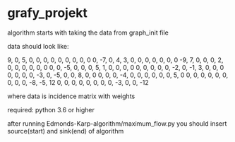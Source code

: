 # grafy_projekt

algorithm starts with taking the data from graph_init file

data should look like:

9, 0, 5, 0, 0, 0, 0, 0, 0, 0, 0, 0
0, -7, 0, 4, 3, 0, 0, 0, 0, 0, 0, 0
-9, 7, 0, 0, 0, 2, 0, 0, 0, 0, 0, 0
0, 0, -5, 0, 0, 0, 5, 1, 0, 0, 0, 0
0, 0, 0, 0, 0, -2, 0, -1, 3, 0, 0, 0
0, 0, 0, 0, -3, 0, -5, 0, 0, 8, 0, 0
0, 0, 0, -4, 0, 0, 0, 0, 0, 0, 5, 0
0, 0, 0, 0, 0, 0, 0, 0, 0, -8, -5, 12
0, 0, 0, 0, 0, 0, 0, 0, -3, 0, 0, -12

where data is incidence matrix with weights

required: python 3.6 or higher

after running Edmonds-Karp-algorithm/maximum_flow.py you should insert source(start) and sink(end) of algorithm
